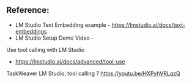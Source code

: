 # 
## Reference:
* LM Studio Text Embedding example - https://lmstudio.ai/docs/text-embeddings
* LM Studio Setup Demo Video - 

Use tool calling with LM Studio
* https://lmstudio.ai/docs/advanced/tool-use

TaskWeaver LM Studio, tool calling ?
https://youtu.be/HXPyhVRLqzQ


